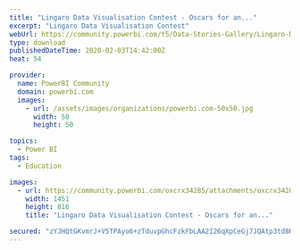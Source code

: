 ```yaml
---
title: "Lingaro Data Visualisation Contest - Oscars for an..."
excerpt: "Lingaro Data Visualisation Contest"
webUrl: https://community.powerbi.com/t5/Data-Stories-Gallery/Lingaro-Data-Visualisation-Contest-Oscars-for-animated-films/m-p/920352
type: download
publishedDateTime: 2020-02-03T14:42:00Z
heat: 54

provider:
  name: PowerBI Community
  domain: powerbi.com
  images:
    - url: /assets/images/organizations/powerbi.com-50x50.jpg
      width: 50
      height: 50

topics:
  - Power BI
tags:
  - Education

images:
  - url: https://community.powerbi.com/oxcrx34285/attachments/oxcrx34285/DataStoriesGallery/3312/1/Miniatura.PNG
    width: 1451
    height: 816
    title: "Lingaro Data Visualisation Contest - Oscars for an..."

secured: "zYJHQtGKvmrJ+V5TPAyo6+zTduvpGhcFzkFbLAA2I26qXpCeGj7JQAtp3td8Km7ozUXWZDUrbhi0gOYDVoYof2Y9QXWJELiMpAQHaRXwDGfyFvn4oumwF3eWZhJwvsHgAXlDxvGUZIvGTXp5YMLH2+PUFOxSYAIYPK0UtjCqV0SfFrmIsfMjoLPr9wE82UmqWWTJIkYPeXAFGyrRMKVOsaBGWW8yz/A2xerxXV3FuTpHxB6HmxX7xRzIEMNT0Hn9ORoLyAnJQS1jrgPJn1E9eBpNKtN6URU4uihSnebZFelsoz0C/L7tEdEfl8ZvM7ddt/3YT88X8jLP56X7t6t38ODsV2kdvNuKdgao/poBE/VuJ6QuP6kvGmBFaEY89hDS;OPHy7PLwm44CZFPYo1KXHA=="
---
```


